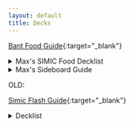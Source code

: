 ```yaml
---
layout: default
title: Decks
---
```

[Bant Food Guide](https://www.channelfireball.com/all-strategy/articles/taking-bant-food-to-third-place-at-mythic-championship-v/){:target="_blank"}

<details>
<summary markdown="0">
Max's SIMIC Food Decklist
</summary>
  
~~~
Deck
4 Oko, Thief of Crowns (ELD) 197
4 Nissa, Who Shakes the World (WAR) 169
4 Gilded Goose (ELD) 160
4 Hydroid Krasis (RNA) 183
4 Questing Beast (ELD) 171
4 Wicked Wolf (ELD) 181
4 Paradise Druid (WAR) 171
4 Once Upon a Time (ELD) 169
1 Agent of Treachery (M20) 43
12 Forest (ELD) 266
6 Island (ELD) 257
4 Breeding Pool (RNA) 246
2 Temple of Mystery (M20) 255
1 Voracious Hydra (M20) 200
1 Castle Vantress (ELD) 242
1 Leafkin Druid (M20) 178

Sideboard
2 Veil of Summer (M20) 198
2 Disdainful Stroke (GRN) 37
1 Lovestruck Beast (ELD) 165
1 Brazen Borrower (ELD) 39
2 Aether Gust (M20) 42
1 Tamiyo, Collector of Tales (WAR) 220
2 Voracious Hydra (M20) 200
2 Negate (RIX) 44
2 Quench (RNA) 48
~~~
</details>

<details>
<summary markdown="0">
Max's Sideboard Guide
</summary>
  
~~~
NOTE: I am only taking out lands because I added an extra land in the flex slot
Adventures:
- agent of treachery 
- leafkin druid (OTP), castle vantess (OTD)
+ 2 Voracious Hydra
(against golgari: take out both and play Veil)

Gruul / Mono Red:
- agent of treachery 
- leafkin druid
- castle vantress
- once upon a time
+ 2 Voracious Hydra
+ 2 aether gust
(mono black: leave once and castle in, aether gusts out)

Esper Doom: 
- 4 Wicked Wolf
- 1 leafkin druid
- 1 castle vantress
- 1 agent of treachery
+ 2 Negate
+ 2 Disdainful stroke
+ 2 veil of summer
+ 1 Tamiyo

Fires: 
- 4 wicked wolf
- 1 voracious hydra
+ 2 disdainful stroke
+ 2 negate 
+ 1 quench
~~~
</details>


  OLD:

[Simic Flash Guide](https://www.reddit.com/r/spikes/comments/dci1cj/2x_throne_of_eldraine_simic_flash_mythic_top_1000/){:target="_blank"}

<details>
<summary markdown="0">
Decklist
</summary>
  
~~~
4 Nightpack Ambusher (M20) 185
4 Spectral Sailor (M20) 76
4 Brineborn Cutthroat (M20) 50
4 Brazen Borrower (ELD) 39
3 Frilled Mystic (RNA) 174
3 Wildborn Preserver (ELD) 182
4 Quench (RNA) 48
4 Once Upon a Time (ELD) 169
4 Opt (XLN) 65
4 Sinister Sabotage (GRN) 54
4 Temple of Mystery (M20) 255
4 Breeding Pool (RNA) 246
7 Island (ELD) 257
7 Forest (ELD) 269

4 Veil of Summer (M20) 198
3 Negate (M20) 69
2 Disdainful Stroke (GRN) 37
3 Aether Gust (M20) 42
3 Kraul Harpooner (GRN) 136
~~~
</details>
